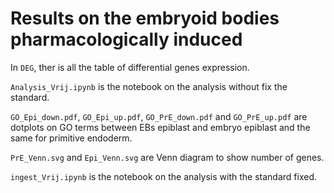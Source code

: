 # Results on the embryoid bodies pharmacologically induced

In `DEG`, ther is all the table of differential genes expression.

`Analysis_Vrij.ipynb` is the notebook on the analysis without fix the standard.

`GO_Epi_down.pdf`, `GO_Epi_up.pdf`, `GO_PrE_down.pdf` and `GO_PrE_up.pdf` are dotplots on GO terms between EBs epiblast and embryo epiblast and the same for primitive endoderm.

`PrE_Venn.svg` and `Epi_Venn.svg` are Venn diagram to show number of genes.

`ingest_Vrij.ipynb` is the notebook on the analysis with the standard fixed.
